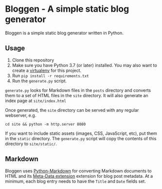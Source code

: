 # Bloggen - A simple static blog generator

Bloggen is a simple static blog generator written in Python.

## Usage

1. Clone this repository
1. Make sure you have Python 3.7 (or later) installed. You may also
   want to create a [virtualenv][virtualenv] for this project.
1. Run `pip install -r requirements.txt`
1. Run the `generate.py` script.

`generate.py` looks for Markdown files in the `posts` directory and
converts them to a set of HTML files in the `site` directory. It will
also generate an index page at `site/index.html`

Once generated, the `site` directory can be served with any regular
webserver, e.g.

    cd site && python -m http.server 8080

If you want to include static assets (images, CSS, JavaScript, etc),
put them in the `static` directory. The `generate.py` script will copy
the contents of this directory to `site/static/`.

## Markdown

Bloggen uses [Python-Markdown][pymark] for converting Markdown
documents to HTML and its [Meta-Data extension][metadata] extension
for blog post metadata. At a minimum, each blog entry needs to have
the `Title` and `Date` fields set.

[pymark]: https://python-markdown.github.io
[metadata]: https://python-markdown.github.io/extensions/meta_data/
[virtualenv]: https://virtualenv.pypa.io/
